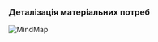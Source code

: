 ### Деталізація матеріальних потреб
![MindMap](/1-SoftwareRequirements/1.1-DeterminingConsumerNeeds/1.1.2-MaterialNeedsDetails/MindMap.jpg)
